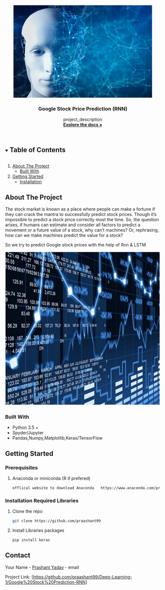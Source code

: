 


<!-- PROJECT LOGO -->
<br />
<p align="center">
  <a href="https://github.com/praashant99/Deep-Learning-102">
    <img src="images/rnn.jpg" alt="Logo" width="450" height="300">
  </a>

  <h3 align="center">Google Stock Price Prediction (RNN)</h3>

  <p align="center">
    project_description
    <br />
    <a href="https://github.com/praashant99/Deep-Learning-102"><strong>Explore the docs »</strong></a>
    <br />
    <br />
  </p>
</p>



<!-- TABLE OF CONTENTS -->
<details open="open">
  <summary><h2 style="display: inline-block">Table of Contents</h2></summary>
  <ol>
    <li>
      <a href="#about-the-project">About The Project</a>
      <ul>
        <li><a href="#built-with">Built With</a></li>
      </ul>
    </li>
    <li>
      <a href="#getting-started">Getting Started</a>
      <ul>
        <li><a href="#installation">Installation</a></li>
      </ul>
    </li>
  </ol>
</details>



<!-- ABOUT THE PROJECT -->
## About The Project

The stock market is known as a place where people can make a fortune if they can crack the mantra to successfully predict stock prices. Though it’s impossible to predict a stock price correctly most the time. So, the question arises, if humans can estimate and consider all factors to predict a movement or a future value of a stock, why can’t machines? Or, rephrasing, how can we make machines predict the value for a stock?

So we try to predict Google stock prices with the help of Rnn & LSTM 

<a>
  
  
</a>

<p align="center">
<a>
  <img src="images/rnn1.png" alt="Logo" width="600" height="500">
</a>

### Built With

* []() Python 3.5 +
* []() Spyder/Jupyter
* []() Pandas,Numpy,Matplotlib,Keras/TensorFlow



<!-- GETTING STARTED -->
## Getting Started

### Prerequisites

1. Anaconda or miniconda (R if prefered)
   ```sh
   offlical website to download Anaconda   https://www.anaconda.com/products/individual
   ```
### Installation Required Libraries

1. Clone the repo
   ```sh
   git clone https://github.com/praashant99
   ```
2. Install Libraries packages
   ```sh
   pip install keras
   ```


<!-- CONTACT -->
## Contact

Your Name - [Prashant Yadav](prashantyadav1550@gmail.com) - email

Project Link: [https://github.com/praashant99/Deep-Learning-1/Google%20Stock%20Prediction-RNN]





<!-- MARKDOWN LINKS & IMAGES -->
<!-- https://www.markdownguide.org/basic-syntax/#reference-style-links -->
[contributors-shield]: https://img.shields.io/github/contributors/github_username/repo.svg?style=for-the-badge
[contributors-url]: https://github.com/github_username/repo/graphs/contributors
[forks-shield]: https://img.shields.io/github/forks/github_username/repo.svg?style=for-the-badge
[forks-url]: https://github.com/github_username/repo/network/members
[stars-shield]: https://img.shields.io/github/stars/github_username/repo.svg?style=for-the-badge
[stars-url]: https://github.com/github_username/repo/stargazers
[issues-shield]: https://img.shields.io/github/issues/github_username/repo.svg?style=for-the-badge
[issues-url]: https://github.com/github_username/repo/issues
[license-shield]: https://img.shields.io/github/license/github_username/repo.svg?style=for-the-badge
[license-url]: https://github.com/github_username/repo/blob/master/LICENSE.txt
[linkedin-shield]: https://img.shields.io/badge/-LinkedIn-black.svg?style=for-the-badge&logo=linkedin&colorB=555
[linkedin-url]: https://linkedin.com/in/github_username


